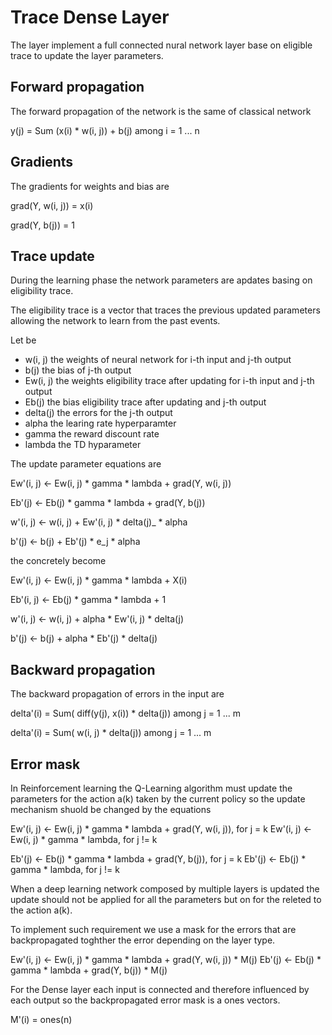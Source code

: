 # Trace Dense Layer

The layer implement a full connected nural network layer base on eligible trace
to update the layer parameters.

## Forward propagation

The forward propagation of the network is the same of classical network

y(j) = Sum (x(i) * w(i, j)) + b(j) among i = 1 ... n

## Gradients

The gradients for weights and bias are

grad(Y, w(i, j)) = x(i)

grad(Y, b(j)) = 1

## Trace update

During the learning phase the network parameters are apdates basing on
eligibility trace.

The eligibility trace is a vector that traces the previous updated parameters
allowing the network to learn from the past events.

Let be

- w(i, j) the weights of neural network for i-th input and j-th output
- b(j) the bias of j-th output
- Ew(i, j) the weights eligibility trace after updating for i-th input and j-th output
- Eb(j) the bias eligibility trace after updating and j-th output
- delta(j) the errors for the j-th output
- alpha the learing rate hyperparamter
- gamma the reward discount rate
- lambda the TD hyparameter

The update parameter equations are

Ew'(i, j) <- Ew(i, j) * gamma * lambda + grad(Y, w(i, j))

Eb'(j) <- Eb(j) * gamma * lambda + grad(Y, b(j))

w'(i, j) <- w(i, j) + Ew'(i, j) * delta(j)_ * alpha

b'(j) <- b(j) + Eb'(j) * e_j * alpha

the concretely become

Ew'(i, j) <- Ew(i, j) * gamma * lambda + X(i)

Eb'(i, j) <- Eb(j) * gamma * lambda  + 1

w'(i, j) <- w(i, j) + alpha * Ew'(i, j) * delta(j)

b'(j) <- b(j) + alpha * Eb'(j) * delta(j)

## Backward propagation

The backward propagation of errors in the input are

delta'(i) = Sum( diff(y(j), x(i)) * delta(j)) among j = 1 ... m

delta'(i) = Sum( w(i, j) * delta(j)) among j = 1 ... m

## Error mask

In Reinforcement learning the Q-Learning algorithm must update the parameters
for the action a(k) taken by the current policy so the update mechanism shuold
be changed by the equations

Ew'(i, j) <- Ew(i, j) * gamma * lambda + grad(Y, w(i, j)), for j = k
Ew'(i, j) <- Ew(i, j) * gamma * lambda, for j != k

Eb'(j) <- Eb(j) * gamma * lambda + grad(Y, b(j)), for j = k
Eb'(j) <- Eb(j) * gamma * lambda, for j != k

When a deep learning network composed by multiple layers is updated
the update should not be applied for all the parameters but on for the releted
to the action a(k).

To implement such requirement we use a mask for the errors that are backpropagated toghther
the error depending on the layer type.

Ew'(i, j) <- Ew(i, j) * gamma * lambda + grad(Y, w(i, j)) * M(j)
Eb'(j) <- Eb(j) * gamma * lambda + grad(Y, b(j)) * M(j)

For the Dense layer each input is connected and therefore influenced by each output
so the backpropagated error mask is a ones vectors.

M'(i) = ones(n)
